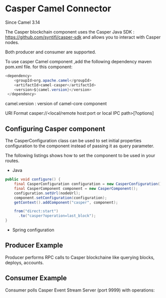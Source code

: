 # Casper Camel Connector
Since Camel 3.14

The Casper blockchain component uses the Casper Java SDK : https://github.com/syntifi/casper-sdk and allows you to interact with Casper nodes.

Both producer and consumer are supported.

To use casper Camel component ,add the following dependency maven pom.xml file. for this component:

```java
<dependency>
    <groupId>org.apache.camel</groupId>
    <artifactId>camel-casper</artifactId>
    <version>${camel.version}</version>
 </dependency>
```

camel.version  : version of camel-core   component

URI Format
casper://<local/remote host:port or local IPC path>[?options]

## Configuring Casper component

The CasperConfiguration class can be used to set initial properties configuration to the component instead of passing it as query parameter. 

The following listings shows how to set the component to be used in your routes.

* Java

```java
public void configure() {
    final CasperConfiguration configuration = new CasperConfiguration();
    final CasperComponent component = new CasperComponent();
    configuration.setUrl(nodeUrl);
    component.setConfiguration(configuration);
    getContext().addComponent("casper", component);

    from("direct:start")
      .to("casper?operation=last_block");
}

```

* Spring configuration


## Producer Example
Producer performs RPC calls to Casper blockchaine like querying blocks, deploys, accounts.

## Consumer Example
Consumer polls Casper Event Stream Server (port 9999) with operations: